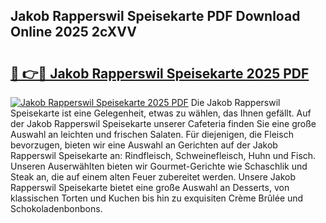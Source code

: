 ## Jakob Rapperswil Speisekarte PDF Download Online 2025 2cXVV

# <h2><a href="http://gcdtckg.nevu.top/?p=Jakob+Rapperswil+Speisekarte">🔗 👉🔴 Jakob Rapperswil Speisekarte 2025 PDF</a></h2>

[![Jakob Rapperswil Speisekarte 2025 PDF](https://i.imgur.com/dBaPXMq.png)](http://gcdtckg.nevu.top/?p=Jakob+Rapperswil+Speisekarte)
Die Jakob Rapperswil Speisekarte ist eine Gelegenheit, etwas zu wählen, das Ihnen gefällt. Auf der Jakob Rapperswil Speisekarte unserer Cafeteria finden Sie eine große Auswahl an leichten und frischen Salaten. Für diejenigen, die Fleisch bevorzugen, bieten wir eine Auswahl an Gerichten auf der Jakob Rapperswil Speisekarte an: Rindfleisch, Schweinefleisch, Huhn und Fisch. Unseren Auserwählten bieten wir Gourmet-Gerichte wie Schaschlik und Steak an, die auf einem alten Feuer zubereitet werden. Unsere Jakob Rapperswil Speisekarte bietet eine große Auswahl an Desserts, von klassischen Torten und Kuchen bis hin zu exquisiten Crème Brûlée und Schokoladenbonbons.
